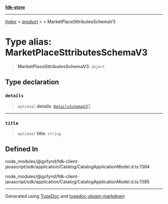 [**fdk-store**](../../../README.md)
***

[Index](../../../API.md) > [product](../../README.md) > [<internal>](../README.md) > MarketPlaceSttributesSchemaV3

# Type alias: MarketPlaceSttributesSchemaV3

> **MarketPlaceSttributesSchemaV3**: `object`

## Type declaration

### `details`

> `optional` **details**: [`DetailsSchemaV3`](type-alias.DetailsSchemaV3.md)[]

***

### `title`

> `optional` **title**: `string`

## Defined In

node\_modules/@gofynd/fdk-client-javascript/sdk/application/Catalog/CatalogApplicationModel.d.ts:1384

node\_modules/@gofynd/fdk-client-javascript/sdk/application/Catalog/CatalogApplicationModel.d.ts:1385

***
Generated using [TypeDoc](https://typedoc.org/) and [typedoc-plugin-markdown](https://www.npmjs.com/package/typedoc-plugin-markdown)

